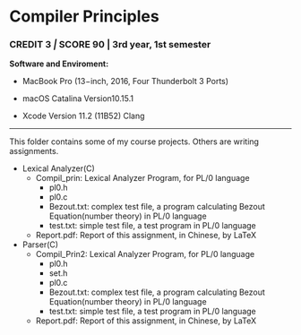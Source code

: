 # Compiler Principles

### CREDIT 3 *|* SCORE 90 | 3rd year, 1st semester

**Software and Enviroment:**

- MacBook Pro (13−inch, 2016, Four Thunderbolt 3 Ports)

- macOS Catalina Version10.15.1
- Xcode Version 11.2 (11B52) Clang

***

This folder contains some of my course projects. Others are writing assignments.

- Lexical Analyzer(C)
  - Compil_prin: Lexical Analyzer Program, for PL/0 language
    - pl0.h
    - pl0.c
    - Bezout.txt: complex test file, a program calculating Bezout Equation(number theory) in PL/0 language
    - test.txt: simple test file, a test program in PL/0 language
  - Report.pdf: Report of this assignment, in Chinese, by LaTeX
- Parser(C)
  - Compil_Prin2: Lexical Analyzer Program, for PL/0 language
    - pl0.h
    - set.h
    - pl0.c
    - Bezout.txt: complex test file, a program calculating Bezout Equation(number theory) in PL/0 language
    - test.txt: simple test file, a test program in PL/0 language
  - Report.pdf: Report of this assignment, in Chinese, by LaTeX

